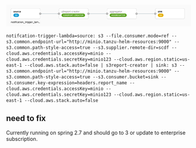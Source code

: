 ![](img/583178f1.png)

```
notifcation-trigger-lambda=source: s3 --file.consumer.mode=ref --s3.common.endpoint-url="http://minio.tanzu-helm-resources:9000" --s3.common.path-style-access=true --s3.supplier.remote-dir=scdf --cloud.aws.credentials.accessKey=minio --cloud.aws.credentials.secretKey=minio123 --cloud.aws.region.static=us-east-1 --cloud.aws.stack.auto=false | s3report-creator | sink: s3 --s3.common.endpoint-url="http://minio.tanzu-helm-resources:9000" --s3.common.path-style-access=true --s3.consumer.bucket=sink --s3.consumer.key-expression=headers.report_name --cloud.aws.credentials.accessKey=minio --cloud.aws.credentials.secretKey=minio123 --cloud.aws.region.static=us-east-1 --cloud.aws.stack.auto=false
```

## need to fix
Currently running on spring 2.7 and should go to 3 or update to enterprise subscription.
